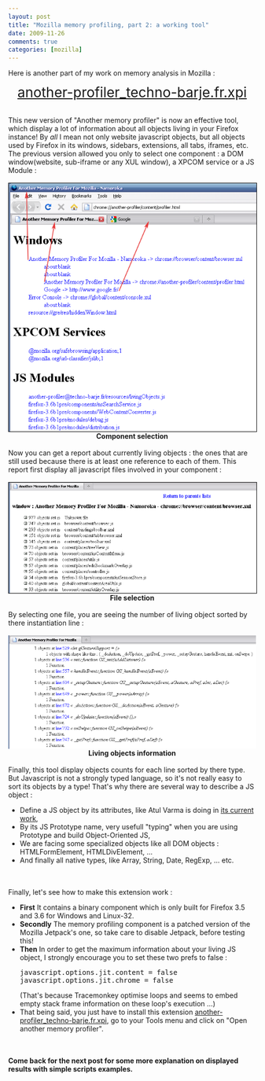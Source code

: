 ```yaml
---
layout: post
title: "Mozilla memory profiling, part 2: a working tool"
date: 2009-11-26
comments: true
categories: [mozilla]
---
```

Here is another part of my work on memory analysis in Mozilla :
<p style="text-align: center"><a href="/public/another-profiler/another-profiler_techno-barje.fr.xpi" style="font-size: 2em;">another-profiler_techno-barje.fr.xpi</a></p>
<br />
This new version of &quot;Another memory profiler&quot; is now an effective tool, which
display a lot of information about all objects living in your Firefox instance!
By <em>all</em> I mean not only website javascript objects, but all objects
used by Firefox in its windows, sidebars, extensions, all tabs, iframes, etc.
The previous version allowed you only to select one component : a DOM
window(website, sub-iframe or any XUL window), a XPCOM service or a JS Module
:<br />
<br />
<img src="/public/another-profiler/another-components-list.png" alt="another-components-list.png" style="margin: 0 auto; display: block; border: 1px solid black" title="another-components-list.png, nov. 2009" />
<div style="text-align: center; font-weight: bold">Component selection</div>
<br />
Now you can get a report about currently living objects : the ones that are
still used because there is at least one reference to each of them. This report
first display all javascript files involved in your component :<br />
<br />
<img src="/public/another-profiler/another-lines-browser.png" alt="another-lines-browser.png" style="margin: 0 auto; display: block; border: 1px solid black" title="another-lines-browser.png, nov. 2009" />
<div style="text-align: center; font-weight: bold">File selection</div>
<br />
By selecting one file, you are seeing the number of living object sorted by
there instantiation line :<br />
<br />
<img src="/public/another-profiler/another-objects-browser.png" alt="another-objects-browser.png" style="margin: 0 auto; display: block;" title="another-objects-browser.png, nov. 2009" />
<div style="text-align: center; font-weight: bold">Living objects
information</div>
<br />
Finally, this tool display objects counts for each line sorted by there type.
But Javascript is not a strongly typed language, so it's not really easy to
sort its objects by a type! That's why there are several way to describe a JS
object :
<ul>
<li>Define a JS object by its attributes, like Atul Varma is doing in <a href="http://www.toolness.com/wp/?p=709">its current work</a>,</li>
<li>By its JS Prototype name, very usefull &quot;typing&quot; when you are using
Prototype and build Object-Oriented JS,</li>
<li>We are facing some specialized objects like all DOM objects :
HTMLFormElement, HTMLDivElement, ...</li>
<li>And finally all native types, like Array, String, Date, RegExp, ...
etc.</li>
</ul>
<br />
<br />
Finally, let's see how to make this extension work :
<ul>
<li><strong>First</strong> It contains a binary component which is only built
for Firefox 3.5 and 3.6 for Windows and Linux-32.</li>
<li><strong>Secondly</strong> The memory profiling component is a patched
version of the Mozilla Jetpack's one, so take care to disable Jetpack, before
testing this!</li>
<li><strong>Then</strong> In order to get the maximum information about your
living JS object, I strongly encourage you to set these two prefs to false :
<pre>
javascript.options.jit.content = false
javascript.options.jit.chrome = false
</pre>
(That's because Tracemonkey optimise loops and seems to embed empty stack frame
information on these loop's execution ...)</li>
<li>That being said, you just have to install this extension <a href="/public/another-profiler/another-profiler_techno-barje.fr.xpi">another-profiler_techno-barje.fr.xpi</a>,
go to your Tools menu and click on &quot;Open another memory profiler&quot;.</li>
</ul>
<br />
<br />
<strong>Come back for the next post for some more explanation on displayed
results with simple scripts examples.</strong>